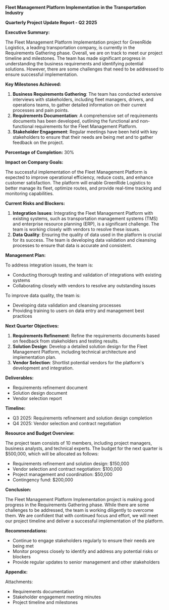 **Fleet Management Platform Implementation in the Transportation Industry**

**Quarterly Project Update Report - Q2 2025**

**Executive Summary:**

The Fleet Management Platform Implementation project for GreenRide Logistics, a leading transportation company, is currently in the Requirements Gathering phase. Overall, we are on track to meet our project timeline and milestones. The team has made significant progress in understanding the business requirements and identifying potential solutions. However, there are some challenges that need to be addressed to ensure successful implementation.

**Key Milestones Achieved:**

1. **Business Requirements Gathering**: The team has conducted extensive interviews with stakeholders, including fleet managers, drivers, and operations teams, to gather detailed information on their current processes and pain points.
2. **Requirements Documentation**: A comprehensive set of requirements documents has been developed, outlining the functional and non-functional requirements for the Fleet Management Platform.
3. **Stakeholder Engagement**: Regular meetings have been held with key stakeholders to ensure that their needs are being met and to gather feedback on the project.

**Percentage of Completion:** 30%

**Impact on Company Goals:**

The successful implementation of the Fleet Management Platform is expected to improve operational efficiency, reduce costs, and enhance customer satisfaction. The platform will enable GreenRide Logistics to better manage its fleet, optimize routes, and provide real-time tracking and monitoring capabilities.

**Current Risks and Blockers:**

1. **Integration Issues**: Integrating the Fleet Management Platform with existing systems, such as transportation management systems (TMS) and enterprise resource planning (ERP), is a significant challenge. The team is working closely with vendors to resolve these issues.
2. **Data Quality**: Ensuring the quality of data used in the platform is crucial for its success. The team is developing data validation and cleansing processes to ensure that data is accurate and consistent.

**Management Plan:**

To address integration issues, the team is:

* Conducting thorough testing and validation of integrations with existing systems
* Collaborating closely with vendors to resolve any outstanding issues

To improve data quality, the team is:

* Developing data validation and cleansing processes
* Providing training to users on data entry and management best practices

**Next Quarter Objectives:**

1. **Requirements Refinement**: Refine the requirements documents based on feedback from stakeholders and testing results.
2. **Solution Design**: Develop a detailed solution design for the Fleet Management Platform, including technical architecture and implementation plan.
3. **Vendor Selection**: Shortlist potential vendors for the platform's development and integration.

**Deliverables:**

* Requirements refinement document
* Solution design document
* Vendor selection report

**Timeline:**

* Q3 2025: Requirements refinement and solution design completion
* Q4 2025: Vendor selection and contract negotiation

**Resource and Budget Overview:**

The project team consists of 10 members, including project managers, business analysts, and technical experts. The budget for the next quarter is $500,000, which will be allocated as follows:

* Requirements refinement and solution design: $150,000
* Vendor selection and contract negotiation: $100,000
* Project management and coordination: $50,000
* Contingency fund: $200,000

**Conclusion:**

The Fleet Management Platform Implementation project is making good progress in the Requirements Gathering phase. While there are some challenges to be addressed, the team is working diligently to overcome them. We are confident that with continued focus and effort, we will meet our project timeline and deliver a successful implementation of the platform.

**Recommendations:**

* Continue to engage stakeholders regularly to ensure their needs are being met
* Monitor progress closely to identify and address any potential risks or blockers
* Provide regular updates to senior management and other stakeholders

**Appendix:**

Attachments:

* Requirements documentation
* Stakeholder engagement meeting minutes
* Project timeline and milestones